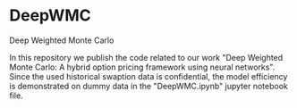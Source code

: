 # DeepWMC
Deep Weighted Monte Carlo

In this repository we publish the code related to our work "Deep Weighted Monte Carlo: A hybrid option pricing framework using neural networks". Since the used historical swaption data is confidential, the model efficiency is demonstrated on dummy data in the "DeepWMC.ipynb" jupyter notebook file.
